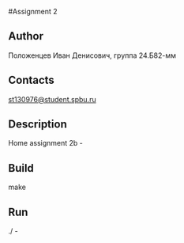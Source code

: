 #Assignment 2
## Author
Положенцев Иван Денисович, группа 24.Б82-мм
## Contacts
st130976@student.spbu.ru
## Description
Home assignment 2b -
## Build
make
## Run
./ -
